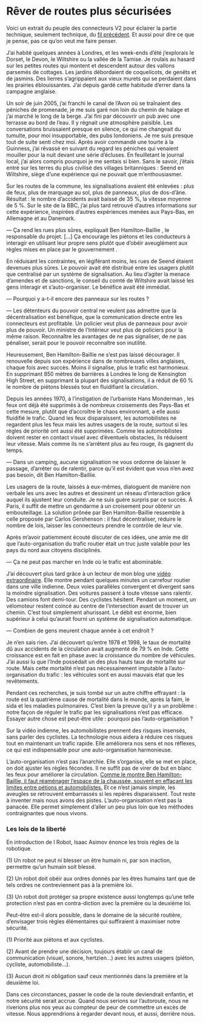 # Rêver de routes plus sécurisées

Voici un extrait du peuple des connecteurs V2 pour éclairer la partie technique, seulement technique, du [fil précédent](https://tcrouzet.com/2008/06/21/les-petites-frappes-du-web/). Et aussi pour dire ce que je pense, pas ce qu’on veut me faire penser.

J’ai habité quelques années à Londres, et les week-ends d’été j’explorais le Dorset, le Devon, le Wiltshire ou la vallée de la Tamise. Je roulais au hasard sur les petites routes qui montent et descendent autour des vallons parsemés de cottages. Les jardins débordaient de coquelicots, de genêts et de jasmins. Des lierres s’agrippaient aux vieux murets qui se perdaient dans les prairies éblouissantes. J’ai depuis gardé cette habitude d’errer dans la campagne anglaise.

Un soir de juin 2005, j’ai franchi le canal de l’Avon où se traînaient des péniches de promenade, je me suis garé non loin du chemin de halage et j’ai marché le long de la berge. J’ai fini par découvrir un pub avec une terrasse au bord de l’eau. Il y régnait une atmosphère paisible. Les conversations bruissaient presque en silence, ce qui me changeait du tumulte, pour moi insupportable, des pubs londoniens. Je me suis presque tout de suite senti chez moi. Après avoir commandé une tourte à la Guinness, j’ai rêvassé en suivant du regard les péniches qui venaient mouiller pour la nuit devant une série d’écluses. En feuilletant le journal local, j’ai alors compris pourquoi je me sentais si bien. Sans le savoir, j’étais entré sur les terres du plus civilisé des villages britanniques : Seend en Wiltshire, siège d’une expérience qui ne pouvait que m’enthousiasmer.

Sur les routes de la commune, les signalisations avaient été enlevées : plus de feux, plus de marquage au sol, plus de panneaux, plus de dos-d’âne. Résultat : le nombre d’accidents avait baissé de 35 %, la vitesse moyenne de 5 %. Sur le site de la BBC, j’ai plus tard retrouvé d’autres informations sur cette expérience, inspirées d’autres expériences menées aux Pays-Bas, en Allemagne et au Danemark.

— Ça rend les rues plus sûres, expliquait Ben Hamilton-Baillie , le responsable du projet. \[…\] Ça encourage les piétons et les conducteurs à interagir en utilisant leur propre sens plutôt que d’obéir aveuglément aux règles mises en place par le gouvernement .

En réduisant les contraintes, en légiférant moins, les rues de Seend étaient devenues plus sûres. Le pouvoir avait été distribué entre les usagers plutôt que centralisé par un système de signalisation. Au lieu d’agiter la menace d’amendes et de sanctions, le conseil du comté de Wiltshire avait laissé les gens interagir et s’auto-organiser. Le bénéfice avait été immédiat.

— Pourquoi y a-t-il encore des panneaux sur les routes ?

— Les détenteurs du pouvoir central ne veulent pas admettre que la décentralisation est bénéfique, que la communication directe entre les connecteurs est profitable. Un policier veut plus de panneaux pour avoir plus de pouvoir. Un ministre de l’Intérieur veut plus de policiers pour la même raison. Reconnaître les avantages de ne pas signaliser, de ne pas pénaliser, serait pour le pouvoir reconnaître son inutilité.

Heureusement, Ben Hamilton-Baillie ne s’est pas laissé décourager. Il renouvelle depuis son expérience dans de nombreuses villes anglaises, chaque fois avec succès. Moins il signalise, plus le trafic est harmonieux. En supprimant 850 mètres de barrières à Londres le long de Kensington High Street, en supprimant la plupart des signalisations, il a réduit de 60 % le nombre de piétons blessés tout en fluidifiant la circulation.

Depuis les années 1970, à l’instigation de l’urbaniste Hans Monderman , les feux ont déjà été supprimés à de nombreux croisements des Pays-Bas et cette mesure, plutôt que d’accroître le chaos environnant, a elle aussi fluidifié le trafic. Quand les feux disparaissent, les automobilistes ne regardent plus les feux mais les autres usagers de la route, surtout si les règles de priorité ont aussi été supprimées. Comme les automobilistes doivent rester en contact visuel avec d’éventuels obstacles, ils réduisent leur vitesse. Mais comme ils ne s’arrêtent plus au feu rouge, ils gagnent du temps.

— Dans un camping, aucune signalisation ne vous ordonne de laisser le passage, d’arrêter ou de ralentir, parce qu’il est évident que vous n’en avez pas besoin, dit Ben Hamilton-Baillie.

Les usagers de la route, laissés à eux-mêmes, dialoguent de manière non verbale les uns avec les autres et dessinent un réseau d’interaction grâce auquel ils ajustent leur conduite. Je ne suis guère surpris par ce succès. À Paris, il suffit de mettre un gendarme à un croisement pour obtenir un embouteillage. La solution prônée par Ben Hamilton-Baillie ressemble à celle proposée par Carlos Gershenson : il faut décentraliser, réduire le nombre de lois, laisser les connecteurs prendre le contrôle de leur vie.

Après m’avoir patiemment écouté discuter de ces idées, une amie me dit que l’auto-organisation du trafic routier était un truc juste valable pour les pays du nord aux citoyens disciplinés.

— Ça ne peut pas marcher en Inde où le trafic est abominable.

J’ai découvert plus tard grâce à un lecteur de mon blog une [vidéo extraordinaire](https://tcrouzet.com/2006/06/12/trafic-routier-lindienne/). Elle montre pendant quelques minutes un carrefour routier dans une ville indienne. Deux voies parallèles convergent et divergent sans la moindre signalisation. Des voitures passent à toute vitesse sans ralentir. Des camions font demi-tour. Des cyclistes hésitent. Pendant un moment, un vélomoteur restent coincé au centre de l’intersection avant de trouver un chemin. C’est tout simplement ahurissant. Le débit est énorme, bien supérieur à celui qu’aurait fourni un système de signalisation automatique.

— Combien de gens meurent chaque année à cet endroit ?

Je n’en sais rien. J’ai découvert qu’entre 1978 et 1998, le taux de mortalité dû aux accidents de la circulation avait augmenté de 79 % en Inde. Cette croissance est en fait en phase avec la croissance du nombre de véhicules. J’ai aussi lu que l’Inde possédait un des plus hauts taux de mortalité sur route. Mais cette mortalité n’est pas nécessairement imputable à l’auto-organisation du trafic : les véhicules sont en aussi mauvais état que les revêtements.

Pendant ces recherches, je suis tombé sur un autre chiffre effrayant : la route est la quatrième cause de mortalité dans le monde, après la faim, le sida et les maladies pulmonaires. C’est bien la preuve qu’il y a un problème : notre façon de réguler le trafic par les signalisations n’est pas efficace. Essayer autre chose est peut-être utile : pourquoi pas l’auto-organisation ?

Sur la vidéo indienne, les automobilistes prennent des risques insensés, sans parler des cyclistes. La technologie nous aidera à réduire ces risques tout en maintenant un trafic rapide. Elle améliorera nos sens et nos réflexes, ce qui est indispensable pour une auto-organisation harmonieuse.

L’auto-organisation n’est pas l’anarchie. Elle s’organise, elle se met en place, on doit ajuster les règles fécondes. Il ne suffit pas de virer de but en blanc les feux pour améliorer la circulation. [Comme le montre Ben Hamilton-Baillie, il faut réaménager l’espace de la chaussée, souvent en effaçant les limites entre pétions et automobilistes.](https://tcrouzet.com/2007/12/04/un-croisement-ideal/) Et ce n’est jamais simple, les aveugles se retrouvent embarrassés si les repères disparaissent. Tout reste à inventer mais nous avons des pistes. L’auto-organisation n’est pas la panacée. Elle permet simplement d’aller un peu plus loin que les méthodes contraignantes que nous vivons.

### Les lois de la liberté

En introduction de I Robot, Isaac Asimov énonce les trois règles de la robotique.

(1) Un robot ne peut ni blesser un être humain ni, par son inaction, permettre qu’un humain soit blessé.

(2) Un robot doit obéir aux ordres donnés par les êtres humains tant que de tels ordres ne contreviennent pas à la première loi.

(3) Un robot doit protéger sa propre existence aussi longtemps qu’une telle protection n’est pas en contra-diction avec la première ou la deuxième loi.

Peut-être est-il alors possible, dans le domaine de la sécurité routière, d’envisager trois règles élémentaires qui suffiraient à maximiser notre sécurité.

(1) Priorité aux piétons et aux cyclistes.

(2) Avant de prendre une décision, toujours établir un canal de communication (visuel, sonore, hertzien…) avec les autres usagers (piéton, cycliste, automobiliste…).

(3) Aucun droit ni obligation sauf ceux mentionnés dans la première et la deuxième loi.

Dans ces circonstances, passer le code de la route deviendrait enfantin, et notre sécurité serait accrue. Quand nous serions sur l’autoroute, nous ne riverions plus nos yeux au compteur de peur de commettre un excès de vitesse. Nous apprendrions à regarder devant nous, et aussi, derrière nous.